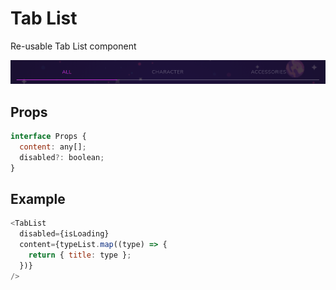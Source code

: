 # Tab List

Re-usable Tab List component

![](./readmeIMG/2023-02-15-17-52-23.png)

## Props

```js
interface Props {
  content: any[];
  disabled?: boolean;
}
```

## Example

```js
<TabList
  disabled={isLoading}
  content={typeList.map((type) => {
    return { title: type };
  })}
/>
```
